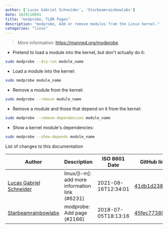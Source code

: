 ```yaml
---
author: ['Lucas Gabriel Schneider', 'Starbeamrainbowlabs']
date: 1629110041
title: "modprobe, TLDR Pages"
description: "modprobe, Add or remove modules from the Linux kernel."
categories: "linux"
---
```

> More information: <https://manned.org/modprobe>.

- Pretend to load a module into the kernel, but don't actually do it:

```bash
sudo modprobe --dry-run module_name
```

- Load a module into the kernel:

```bash
sudo modprobe module_name
```

- Remove a module from the kernel:

```bash
sudo modprobe --remove module_name
```

- Remove a module and those that depend on it from the kernel:

```bash
sudo modprobe --remove-dependencies module_name
```

- Show a kernel module's dependencies:

```bash
sudo modprobe --show-depends module_name
```
List of changes to this documentation


Author | Description | ISO 8601 Date | GitHub link
------|-----|-----|-----
[Lucas Gabriel Schneider](mailto:casdpa@gmail.com) | linux/[l-m]: add more information link (#6231) | 2021-08-16T12:34:01 | [41db1d238028](https://github.com/tldr-pages/tldr/commit/41db1d2380286234a89aaa2131d8e1d1c531b850)
[Starbeamrainbowlabs](mailto:sbrl@starbeamrainbowlabs.com) | modprobe: Add page (#2166) | 2018-07-05T18:13:16 | [45fec77380f5](https://github.com/tldr-pages/tldr/commit/45fec77380f5e328d0062588a4e6abb71442db56)


